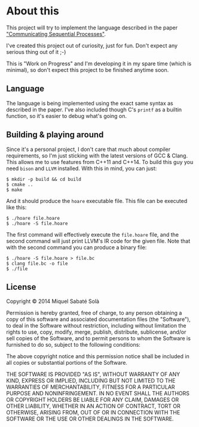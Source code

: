 
# About this

This project will try to implement the language described in the paper
["Communicating Sequential Processes"](http://spinroot.com/courses/summer/Papers/hoare_1978.pdf).

I've created this project out of curiosity, just for fun. Don't expect any
serious thing out of it ;-)

This is "Work on Progress" and I'm developing it in my spare time (which is
minimal), so don't expect this project to be finished anytime soon.

## Language

The language is being implemented using the exact same syntax as described in
the paper. I've also included though C's `printf` as a builtin function, so
it's easier to debug what's going on.

## Building & playing around

Since it's a personal project, I don't care that much about compiler
requirements, so I'm just sticking with the latest versions of GCC & Clang. This
allows me to use features from C++11 and C++14. To build this guy you need
`bison` and `LLVM` installed. With this in mind, you can just:

    $ mkdir -p build && cd build
    $ cmake ..
    $ make

And it should produce the `hoare` executable file. This file can be executed
like this:

    $ ./hoare file.hoare
    $ ./hoare -S file.hoare

The first command will effectively execute the `file.hoare` file, and the
second command will just print LLVM's IR code for the given file. Note that
with the second command you can produce a binary file:

    $ ./hoare -S file.hoare > file.bc
    $ clang file.bc -o file
    $ ./file

## License

Copyright &copy; 2014 Miquel Sabaté Solà

Permission is hereby granted, free of charge, to any person obtaining
a copy of this software and associated documentation files (the
"Software"), to deal in the Software without restriction, including
without limitation the rights to use, copy, modify, merge, publish,
distribute, sublicense, and/or sell copies of the Software, and to
permit persons to whom the Software is furnished to do so, subject to
the following conditions:

The above copyright notice and this permission notice shall be
included in all copies or substantial portions of the Software.

THE SOFTWARE IS PROVIDED "AS IS", WITHOUT WARRANTY OF ANY KIND,
EXPRESS OR IMPLIED, INCLUDING BUT NOT LIMITED TO THE WARRANTIES OF
MERCHANTABILITY, FITNESS FOR A PARTICULAR PURPOSE AND
NONINFRINGEMENT. IN NO EVENT SHALL THE AUTHORS OR COPYRIGHT HOLDERS BE
LIABLE FOR ANY CLAIM, DAMAGES OR OTHER LIABILITY, WHETHER IN AN ACTION
OF CONTRACT, TORT OR OTHERWISE, ARISING FROM, OUT OF OR IN CONNECTION
WITH THE SOFTWARE OR THE USE OR OTHER DEALINGS IN THE SOFTWARE.

